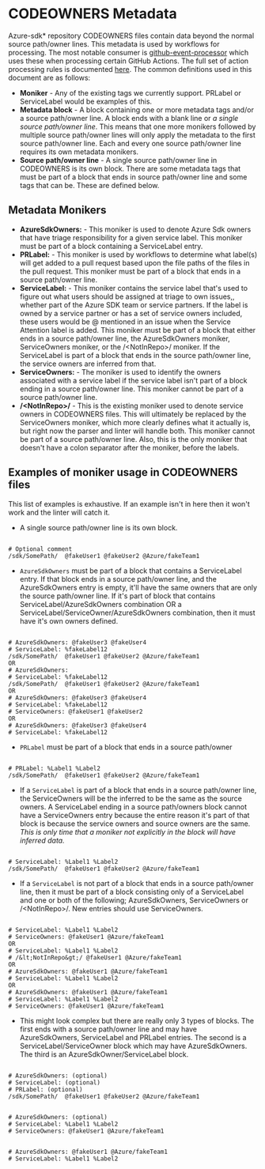 # CODEOWNERS Metadata

Azure-sdk* repository CODEOWNERS files contain data beyond the normal source path/owner lines. This metadata is used by workflows for processing. The most notable consumer is [github-event-processor](https://github.com/Azure/azure-sdk-tools/tree/main/tools/github-event-processor) which uses these when processing certain GitHub Actions. The full set of action processing rules is documented [here](https://github.com/Azure/azure-sdk-tools/blob/main/tools/github-event-processor/RULES.md). The common definitions used in this document are as follows:

- **Moniker** - Any of the existing tags we currently support. PRLabel or ServiceLabel would be examples of this.
- **Metadata block** - A block containing one or more metadata tags and/or a source path/owner line. A block ends with a blank line or _a single source path/owner line_. This means that one more monikers followed by multiple source path/owner lines will only apply the metadata to the first source path/owner line. Each and every one source path/owner line requires its own metadata monikers.
- **Source path/owner line** - A single source path/owner line in CODEOWNERS is its own block. There are some metadata tags that must be part of a block that ends in source path/owner line and some tags that can be. These are defined below.

## Metadata Monikers

- **AzureSdkOwners:** - This moniker is used to denote Azure Sdk owners that have triage responsibility for a given service label. This moniker must be part of a block containing a ServiceLabel entry.
- **PRLabel:** - This moniker is used by workflows to determine what label(s) will get added to a pull request based upon the file paths of the files in the pull request. This moniker must be part of a block that ends in a source path/owner line.
- **ServiceLabel:** - This moniker contains the service label that's used to figure out what users should be assigned at triage to own issues,, whether part of the Azure SDK team or service partners.  If the label is owned by a service partner or has a set of service owners included, these users would be @ mentioned in an issue when the Service Attention label is added. This moniker must be part of a block that either ends in a source path/owner line, the AzureSdkOwners moniker, ServiceOwners moniker, or the /&lt;NotInRepo&gt;/ moniker. If the ServiceLabel is part of a block that ends in the source path/owner line, the service owners are inferred from that.
- **ServiceOwners:** - The moniker is used to identify the owners associated with a service label if the service label isn't part of a block ending in a source path/owner line. This moniker cannot be part of a source path/owner line.
- **/&lt;NotInRepo&gt;/** - This is the existing moniker used to denote service owners in CODEOWNERS files. This will ultimately be replaced by the ServiceOwners moniker, which more clearly defines what it actually is, but right now the parser and linter will handle both. This moniker cannot be part of a source path/owner line. Also, this is the only moniker that doesn't have a colon separator after the moniker, before the labels.

## Examples of moniker usage in CODEOWNERS files

This list of examples is exhaustive. If an example isn't in here then it won't work and the linter will catch it.

- A single source path/owner line is its own block.

```text

# Optional comment
/sdk/SomePath/  @fakeUser1 @fakeUser2 @Azure/fakeTeam1

```

- `AzureSdkOwners` must be part of a block that contains a ServiceLabel entry. If that block ends in a source path/owner line, and the AzureSdkOwners entry is empty, it'll have the same owners that are only the source path/owner line. If it's part of block that contains ServiceLabel/AzureSdkOwners combination OR a ServiceLabel/ServiceOwner/AzureSdkOwners combination, then it must have it's own owners defined.

```text

# AzureSdkOwners: @fakeUser3 @fakeUser4
# ServiceLabel: %fakeLabel12
/sdk/SomePath/  @fakeUser1 @fakeUser2 @Azure/fakeTeam1
OR
# AzureSdkOwners:
# ServiceLabel: %fakeLabel12
/sdk/SomePath/  @fakeUser1 @fakeUser2 @Azure/fakeTeam1
OR
# AzureSdkOwners: @fakeUser3 @fakeUser4
# ServiceLabel: %fakeLabel12
# ServiceOwners: @fakeUser1 @fakeUser2
OR
# AzureSdkOwners: @fakeUser3 @fakeUser4
# ServiceLabel: %fakeLabel12

```

- `PRLabel` must be part of a block that ends in a source path/owner

```text

# PRLabel: %Label1 %Label2
/sdk/SomePath/  @fakeUser1 @fakeUser2 @Azure/fakeTeam1

```

- If a `ServiceLabel` is part of a block that ends in a source path/owner line, the ServiceOwners will be the inferred to be the same as the source owners. A ServiceLabel ending in a source path/owners block cannot have a ServiceOwners entry because the entire reason it's part of that block is because the service owners and source owners are the same. _This is only time that a moniker not explicitly in the block will have inferred data._

```text

# ServiceLabel: %Label1 %Label2
/sdk/SomePath/  @fakeUser1 @fakeUser2 @Azure/fakeTeam1

```

- If a `ServiceLabel` is not part of a block that ends in a source path/owner line, then it must be part of a block consisting only of a ServiceLabel and one or both of the following; AzureSdkOwners, ServiceOwners or /&lt;NotInRepo&gt;/. New entries should use ServiceOwners.

```text

# ServiceLabel: %Label1 %Label2
# ServiceOwners: @fakeUser1 @Azure/fakeTeam1
OR
# ServiceLabel: %Label1 %Label2
# /&lt;NotInRepo&gt;/ @fakeUser1 @Azure/fakeTeam1
OR
# AzureSdkOwners: @fakeUser1 @Azure/fakeTeam1
# ServiceLabel: %Label1 %Label2
OR
# AzureSdkOwners: @fakeUser1 @Azure/fakeTeam1
# ServiceLabel: %Label1 %Label2
# ServiceOwners: @fakeUser1 @Azure/fakeTeam1
```

- This might look complex but there are really only 3 types of blocks. The first ends with a source path/owner line and may have AzureSdkOwners, ServiceLabel and PRLabel entries. The second is a ServiceLabel/ServiceOwner block which may have AzureSdkOwners. The third is an AzureSdkOwner/ServiceLabel block.

```text

# AzureSdkOwners: (optional)
# ServiceLabel: (optional)
# PRLabel: (optional)
/sdk/SomePath/  @fakeUser1 @fakeUser2 @Azure/fakeTeam1

```

```text

# AzureSdkOwners: (optional)
# ServiceLabel: %Label1 %Label2
# ServiceOwners: @fakeUser1 @Azure/fakeTeam1

```

```text

# AzureSdkOwners: @fakeUser1 @Azure/fakeTeam1
# ServiceLabel: %Label1 %Label2

```
